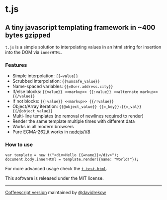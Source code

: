 # t.js
## A tiny javascript templating framework in ~400 bytes gzipped

`t.js` is a simple solution to interpolating values in an html string for insertion into the DOM via `innerHTML`.

### Features
 * Simple interpolation: `{{=value}}`
 * Scrubbed interpolation: `{{%unsafe_value}}`
 * Name-spaced variables: `{{=User.address.city}}`
 * If/else blocks: `{{value}} <<markup>> {{:value}} <<alternate markup>> {{/value}}`
 * If not blocks: `{{!value}} <<markup>> {{/!value}}`
 * Object/Array iteration: `{{@object_value}} {{=_key}}:{{=_val}} {{/@object_value}}`
 * Multi-line templates (no removal of newlines required to render)
 * Render the same template multiple times with different data
 * Works in all modern browsers
 * Pure ECMA-262,it works in [nodejs](https://github.com/joyent/node)/[V8](https://code.google.com/p/v8/)

### How to use

	var template = new t("<div>Hello {{=name}}</div>");
	document.body.innerHtml = template.render({name: "World!"});

For more advanced usage check the [`t_test.html`](https://github.com/jasonmoo/t.js/blob/master/t_test.html).

This software is released under the MIT license.

___

[Coffeescript version](https://github.com/davidrekow/t.coffee) maintained by [@davidrekow](https://github.com/davidrekow)